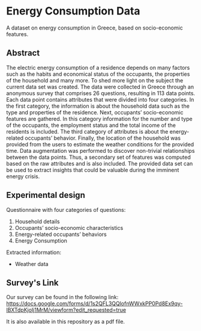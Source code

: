 # Energy Consumption Data 
A dataset on energy consumption in Greece, based on socio-economic features.

## Abstract
The electric energy consumption of a residence depends on many factors such as the habits and economical status of the occupants, the properties of the household and many more. To shed more light on the subject the current data set was created. The data were collected in Greece through an anonymous survey that comprises 26 questions, resulting in 113 data points. Each data point contains attributes that were divided into four categories. In the first category, the information is about the household data such as the type and properties of the residence. Next, occupants’ socio-economic features are gathered. In this category information for the number and type of the occupants, the employment status and the total income of the residents is included. The third category of attributes is about the energy-related occupants’ behavior. Finally, the location of the household was provided from the users to estimate the weather conditions for the provided time. Data augmentation was performed to discover non-trivial relationships between the data points. Thus, a secondary set of features was computed based on the raw attributes and is also included. The provided data set can be used to extract insights that could be valuable during the imminent energy crisis.

## Experimental design

Questionnaire with four categories of questions:
1) Household details
2) Occupants’ socio-economic characteristics
3) Energy-related occupants’ behaviors
4) Energy Consumption

Extracted information:
- Weather data

## Survey's Link

Our survey can be found in the following link: https://docs.google.com/forms/d/1s2QFL3QQlofnWWxkPP0Pd8Ex9qy-lBXTdpKjoIj1MrM/viewform?edit_requested=true 

It is also available in this repository as a pdf file.

